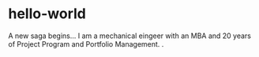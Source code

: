 # hello-world
A new saga begins...
I am a mechanical eingeer with an MBA and 20 years of Project Program and Portfolio Management. .
